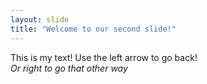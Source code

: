 ```yaml
---
layout: slide
title: "Welcome to our second slide!"
---
```

This is my text!
Use the left arrow to go back!
<br />
*Or right to go that other way*
